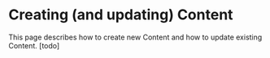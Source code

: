 Creating (and updating) Content
===============================

This page describes how to create new Content and how to update existing Content.
[todo]